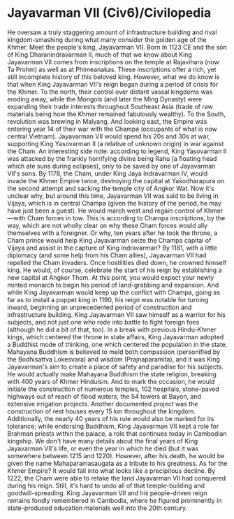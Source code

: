 # Jayavarman VII (Civ6)/Civilopedia

He oversaw a truly staggering amount of infrastructure building and rival kingdom-smashing during what many consider the golden age of the Khmer. Meet the people's king, Jayavarman VII.
Born in 1123 CE and the son of King Dharanindravarman II, much of that we know about King Jayavarman VII comes from inscriptions on the temple at Rajavihara (now Ta Prohm) as well as at Phimeanakas. These inscriptions offer a rich, yet still incomplete history of this beloved king.
However, what we do know is that when King Jayavarman VII's reign began during a period of crisis for the Khmer. To the north, their control over distant vassal kingdoms was eroding away, while the Mongols (and later the Ming Dynasty) were expanding their trade interests throughout Southeast Asia (trade of raw materials being how the Khmer remained fabulously wealthy). To the South, revolution was brewing in Malyang. And looking east, the Empire was entering year 14 of their war with the Champa (occupants of what is now central Vietnam).
Jayavarman VII would spend his 20s and 30s at war, supporting King Yasovarman II (a relative of unknown origin) in war against the Cham. An interesting side note: according to legend, King Yasovarman II was attacked by the frankly horrifying divine being Rahu (a floating head which ate suns during eclipses), only to be saved by one of Jayavarman VII's sons.
By 1178, the Cham, under King Jaya Indravarman IV, would invade the Khmer Empire twice, destroying the capital at Yaśodharapura on the second attempt and sacking the temple city of Angkor Wat.
Now it's unclear why, but around this time, Jayavarman VII was said to be living in Vijaya, which is in central Champa (given the history of the period, he may have just been a guest). He would march west and regain control of Khmer—with Cham forces in tow.
This is according to Champa inscriptions, by the way, which are not wholly clear on why these Cham forces would ally themselves with a foreigner. Or why, ten years after he took the throne, a Cham prince would help King Jayavarman seize the Champa capital of Vijaya and assist in the capture of King Indravarman?
By 1181, with a little diplomacy (and some help from his Cham allies), Jayavarman VII had repelled the Cham invaders. Once hostilities died down, he crowned himself king. He would, of course, celebrate the start of his reign by establishing a new capital at Angkor Thom.
At this point, you would expect your newly minted monarch to begin his period of land-grabbing and expansion. And while King Jayavarman would keep up the conflict with Champa, going as far as to install a puppet king in 1190, his reign was notable for turning inward, beginning an unprecedented period of construction and infrastructure building.
King Jayavarman VII saw himself as a warrior for his subjects, and not just one who rode into battle to fight foreign foes (although he did a bit of that, too). In a break with previous Hindu-Khmer kings, which centered the throne in state affairs, King Jayavarman adopted a Buddhist mode of thinking, one which centered the population in the state.
Mahayana Buddhism is believed to meld both compassion (personified by the Bodhisattva Lokesvara) and wisdom (Prajnaparamita), and it was King Jayavarman's aim to create a place of safety and paradise for his subjects.
He would actually make Mahayana Buddhism the state religion, breaking with 400 years of Khmer Hinduism. And to mark the occasion, he would initiate the construction of numerous temples, 102 hospitals, stone-paved highways out of reach of flood waters, the 54 towers at Bayon, and extensive irrigation projects. Another documented project was the construction of rest houses every 15 km throughout the kingdom.
Additionally, the nearly 40 years of his rule would also be marked for its tolerance; while endorsing Buddhism, King Jayavarman VII kept a role for Brahman priests within the palace, a role that continues today in Cambodian kingship.
We don't have many details about the final years of King Jayavarman VII's life, or even the year in which he died (but it was somewhere between 1215 and 1220). However, after his death, he would be given the name Mahaparamasaugata as a tribute to his greatness. As for the Khmer Empire? It would fall into what looks like a precipitous decline. By 1222, the Cham were able to retake the land Jayavarman VII had conquered during his reign.
Still, it's hard to undo all of that temple-building and goodwill-spreading. King Jayavarman VII and his people-driven reign remains fondly remembered in Cambodia, where he figured prominently in state-produced education materials well into the 20th century.
